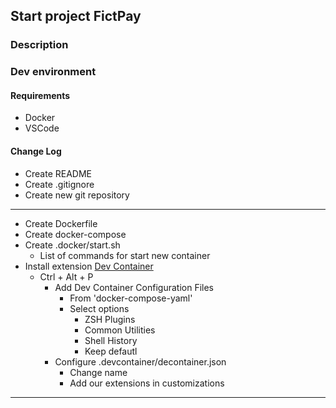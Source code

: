 ## Start project FictPay
### Description


### Dev environment
#### Requirements
- Docker
- VSCode

#### Change Log
- Create README
- Create .gitignore
- Create new git repository
---
- Create Dockerfile
- Create docker-compose
- Create .docker/start.sh
  - List of commands for start new container
- Install extension [Dev Container](https://marketplace.visualstudio.com/items?itemName=ms-vscode-remote.remote-containers)
  - Ctrl + Alt + P
    - Add Dev Container Configuration Files
      - From 'docker-compose-yaml'
      - Select options
        - ZSH Plugins
        - Common Utilities
        - Shell History
        - Keep defautl
    - Configure .devcontainer/decontainer.json
      - Change name
      - Add our extensions in customizations
---